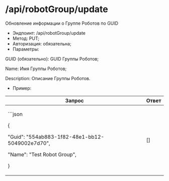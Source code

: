 # /api/robotGroup/update

Обновление информации о Группе Роботов по GUID

* Эндпоинт: /api/robotGroup/update&#x20;
* Метод: PUT;
* Авторизация: обязательна;
* Параметры:

GUID (обязательно): GUID Группы Роботов;

Name: Имя Группы Роботов;

Description: Описание Группы Роботов.

* Пример:

| Запрос                                                                                                                                 | Ответ  |
| -------------------------------------------------------------------------------------------------------------------------------------- | ------ |
| <p>```json</p><p>    {</p><p>    "Guid": "554ab883-1f82-48e1-bb12-5049002e7d70",</p><p>    "Name": "Test Robot Group",</p><p>    }</p> |   \[]  |
